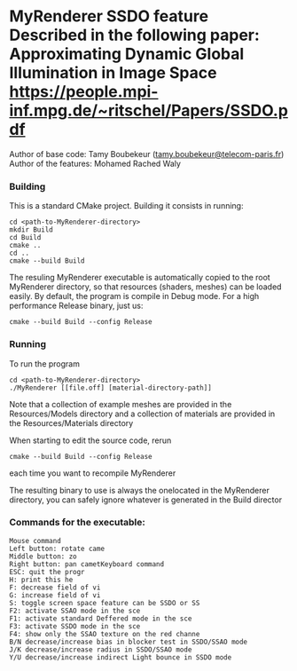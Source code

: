 MyRenderer
SSDO feature
Described in the following paper: Approximating Dynamic Global Illumination in Image Space
 https://people.mpi-inf.mpg.de/~ritschel/Papers/SSDO.pdf
==================================================

Author of base code: Tamy Boubekeur (tamy.boubekeur@telecom-paris.fr)
Author of the features: Mohamed Rached Waly 

### Building

This is a standard CMake project. Building it consists in running:

```
cd <path-to-MyRenderer-directory>
mkdir Build
cd Build
cmake ..
cd ..
cmake --build Build
```

The resuling MyRenderer executable is automatically copied to the root MyRenderer directory, so that resources (shaders, meshes) can be loaded easily. By default, the program is compile in Debug mode. For a high performance Release binary, just us:

```
cmake --build Build --config Release
```

### Running

To run the program
```
cd <path-to-MyRenderer-directory>
./MyRenderer [[file.off] [material-directory-path]]
```
Note that a collection of example meshes are provided in the Resources/Models directory and a collection of materials are provided in the Resources/Materials directory

When starting to edit the source code, rerun 

```
cmake --build Build --config Release
```
each time you want to recompile MyRenderer

The resulting binary to use is always the onelocated in the MyRenderer directory, you can safely ignore whatever is generated in the Build director
    
### Commands for the executable:
    
    Mouse command
	Left button: rotate came
	Middle button: zo
	Right button: pan cametKeyboard command
	ESC: quit the progr
	H: print this he
	F: decrease field of vi
	G: increase field of vi
    S: toggle screen space feature can be SSDO or SS
	F2: activate SSAO mode in the sce
	F1: activate standard Deffered mode in the sce
	F3: activate SSDO mode in the sce
	F4: show only the SSAO texture on the red channe
	B/N decrease/increase bias in blocker test in SSDO/SSAO mode
	J/K decrease/increase radius in SSDO/SSAO mode
	Y/U decrease/increase indirect Light bounce in SSDO mode
    

